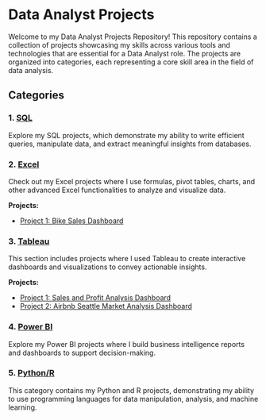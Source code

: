 # Data Analyst Projects

Welcome to my Data Analyst Projects Repository! This repository contains a collection of projects showcasing my skills across various tools and technologies that are essential for a Data Analyst role. The projects are organized into categories, each representing a core skill area in the field of data analysis.

## Categories

### 1. [SQL](./sql)
Explore my SQL projects, which demonstrate my ability to write efficient queries, manipulate data, and extract meaningful insights from databases.

### 2. [Excel](Excel/)
Check out my Excel projects where I use formulas, pivot tables, charts, and other advanced Excel functionalities to analyze and visualize data.

**Projects:**
- [Project 1: Bike Sales Dashboard](Excel/Bike-Sales/)

### 3. [Tableau](Tableu/)
This section includes projects where I used Tableau to create interactive dashboards and visualizations to convey actionable insights.

**Projects:**
- [Project 1: Sales and Profit Analysis Dashboard](Tableu/Sales-Dashboard/)
- [Project 2: Airbnb Seattle Market Analysis Dashboard](Tableu/Airbnb-Seattle-Market-Analysis-Dashboard/)

### 4. [Power BI](./powerbi)
Explore my Power BI projects where I build business intelligence reports and dashboards to support decision-making.

### 5. [Python/R](./python_r)
This category contains my Python and R projects, demonstrating my ability to use programming languages for data manipulation, analysis, and machine learning.